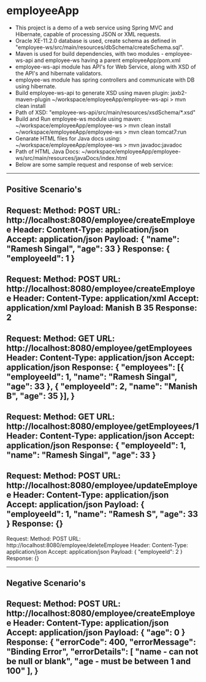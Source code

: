 # employeeApp
- This project is a demo of a web service using Spring MVC and Hibernate, capable of processing JSON or XML requests.
- Oracle XE-11.2.0 database is used, create schema as defined in "employee-ws/src/main/resources/dbSchema/createSchema.sql".
- Maven is used for build dependencies, with two modules - employee-ws-api and employee-ws having a parent employeeApp/pom.xml
- employee-ws-api module has API's for Web Service, along with XSD of the API's and hibernate validators.
- employee-ws module has spring controllers and communicate with DB using hibernate.
- Build employee-ws-api to generate XSD using maven plugin: jaxb2-maven-plugin 
	~/workspace/employeeApp/employee-ws-api > mvn clean install
- Path of XSD: "employee-ws-api/src/main/resources/xsdSchema/*.xsd"
- Build and Run employee-ws module using maven:
	~/workspace/employeeApp/employee-ws > mvn clean install
	~/workspace/employeeApp/employee-ws > mvn clean tomcat7:run
- Genarate HTML files for Java docs using:
	~/workspace/employeeApp/employee-ws > mvn javadoc:javadoc
- Path of HTML Java Docs: ~/workspace/employeeApp/employee-ws/src/main/resources/javaDocs/index.html
- Below are some sample request and response of web service:
---------------------------------------------------------------------
Positive Scenario's	
---------------------------------------------------------------------
Request:
	Method:		POST
	URL:		http://localhost:8080/employee/createEmployee
	Header:		Content-Type: application/json
				Accept: application/json
	Payload:
				{
					"name": "Ramesh Singal",
					"age": 33
				}
Response:
				{
					"employeeId": 1
				}
---------------------------------------------------------------------
Request:
	Method:		POST
	URL:		http://localhost:8080/employee/createEmployee
	Header:		Content-Type: application/xml
				Accept: application/xml
	Payload:
				<CreateEmployeeRequest>
					<name>Manish B</name>
					<age>35</age>
				</CreateEmployeeRequest>
Response:
				<CreateEmployeeResponse>
					<employeeId>2</employeeId>
				</CreateEmployeeResponse>
---------------------------------------------------------------------
Request:
	Method:		GET
	URL:		http://localhost:8080/employee/getEmployees
	Header:		Content-Type: application/json
				Accept: application/json
Response:
				{
					"employees": [{
						"employeeId": 1,
						"name": "Ramesh Singal",
						"age": 33
					},
					{
						"employeeId": 2,
						"name": "Manish B",
						"age": 35
					}],
				}
---------------------------------------------------------------------
Request:
	Method:		GET
	URL:		http://localhost:8080/employee/getEmployees/1
	Header:		Content-Type: application/json
				Accept: application/json
Response:
				{
					"employeeId": 1,
					"name": "Ramesh Singal",
					"age": 33
				}
---------------------------------------------------------------------
Request:
	Method:		POST
	URL:		http://localhost:8080/employee/updateEmployee
	Header:		Content-Type: application/json
				Accept: application/json
	Payload:
				{
					"employeeId": 1,
					"name": "Ramesh S",
					"age": 33
				}
Response:
				{}
---------------------------------------------------------------------
Request:
	Method:		POST
	URL:		http://localhost:8080/employee/deleteEmployee
	Header:		Content-Type: application/json
				Accept: application/json
	Payload:
				{
					"employeeId": 2
				}
Response:
				{}

---------------------------------------------------------------------
Negative Scenario's	
---------------------------------------------------------------------
Request:
	Method:		POST
	URL:		http://localhost:8080/employee/createEmployee
	Header:		Content-Type: application/json
				Accept: application/json
	Payload:
				{
					"age": 0
				}
Response:
				{
					"errorCode": 400,
					"errorMessage": "Binding Error",
					"errorDetails": [	"name - can not be null or blank",
								"age - must be between 1 and 100"
							],
				}
---------------------------------------------------------------------

